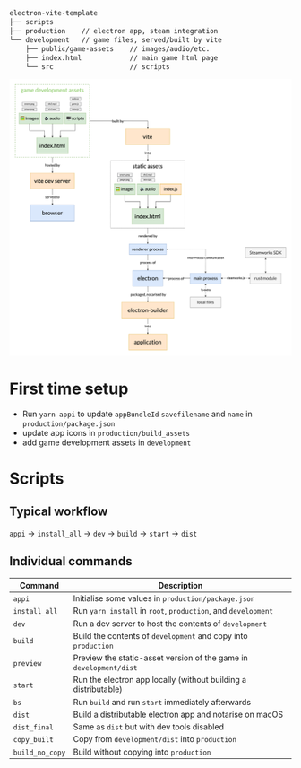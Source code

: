 ```
electron-vite-template
├── scripts
├── production    // electron app, steam integration
└── development   // game files, served/built by vite
    ├── public/game-assets    // images/audio/etc.
    ├── index.html            // main game html page
    └── src                   // scripts
```

![alt text](https://github.com/JamesMoulang/electron-vite-template/blob/main/structure.png?raw=true)

# First time setup

- Run `yarn appi` to update `appBundleId` `savefilename` and `name` in `production/package.json`
- update app icons in `production/build_assets`
- add game development assets in `development`

# Scripts

## Typical workflow

`appi` -> `install_all` -> `dev` -> `build` -> `start` -> `dist`

## Individual commands

| Command       | Description                                                                                         |
| ------------- | --------------------------------------------------------------------------------------------------- |
| `appi`        | Initialise some values in `production/package.json`                                                |
| `install_all` | Run `yarn install` in `root`, `production`, and `development`                                       |
| `dev`         | Run a dev server to host the contents of `development`                                              |
| `build`       | Build the contents of `development` and copy into `production`                                      |
| `preview`     | Preview the static-asset version of the game in `development/dist`                                  |
| `start`       | Run the electron app locally (without building a distributable)                                     |
| `bs`          | Run `build` and run `start` immediately afterwards                                                  |
| `dist`        | Build a distributable electron app and notarise on macOS                                            |
| `dist_final`  | Same as `dist` but with dev tools disabled                                                          |
| `copy_built`  | Copy from `development/dist` into `production`                                                      |
| `build_no_copy` | Build without copying into `production`                                                             |

